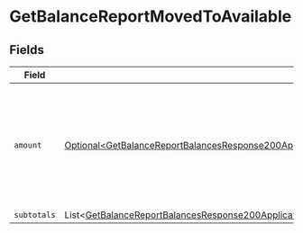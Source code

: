 # GetBalanceReportMovedToAvailable


## Fields

| Field                                                                                                                                                                                                                                                          | Type                                                                                                                                                                                                                                                           | Required                                                                                                                                                                                                                                                       | Description                                                                                                                                                                                                                                                    |
| -------------------------------------------------------------------------------------------------------------------------------------------------------------------------------------------------------------------------------------------------------------- | -------------------------------------------------------------------------------------------------------------------------------------------------------------------------------------------------------------------------------------------------------------- | -------------------------------------------------------------------------------------------------------------------------------------------------------------------------------------------------------------------------------------------------------------- | -------------------------------------------------------------------------------------------------------------------------------------------------------------------------------------------------------------------------------------------------------------- |
| `amount`                                                                                                                                                                                                                                                       | [Optional\<GetBalanceReportBalancesResponse200ApplicationHalPlusJsonResponseBodyTotalsPaymentsMovedToAvailableAmount>](../../models/operations/GetBalanceReportBalancesResponse200ApplicationHalPlusJsonResponseBodyTotalsPaymentsMovedToAvailableAmount.md)   | :heavy_minus_sign:                                                                                                                                                                                                                                             | In v2 endpoints, monetary amounts are represented as objects with a `currency` and `value` field.                                                                                                                                                              |
| `subtotals`                                                                                                                                                                                                                                                    | List\<[GetBalanceReportBalancesResponse200ApplicationHalPlusJsonResponseBodyTotalsPaymentsMovedToAvailableSubtotals](../../models/operations/GetBalanceReportBalancesResponse200ApplicationHalPlusJsonResponseBodyTotalsPaymentsMovedToAvailableSubtotals.md)> | :heavy_minus_sign:                                                                                                                                                                                                                                             | N/A                                                                                                                                                                                                                                                            |